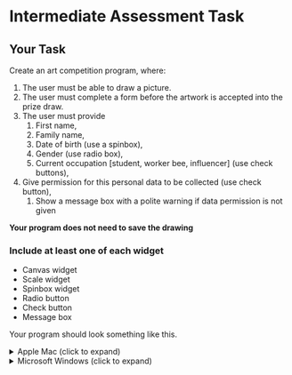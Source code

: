 # Intermediate Assessment Task

## Your Task
Create an art competition program, where:

1. The user must be able to draw a picture.
2. The user must complete a form before the artwork is accepted into the prize draw. 
3. The user must provide 
   1. First name,
   2. Family name,
   3. Date of birth (use a spinbox),
   4. Gender (use radio box),
   5. Current occupation [student, worker bee, influencer] (use check buttons),
4. Give permission for this personal data to be collected (use check button),
   1. Show a message box with a polite warning if data permission is not given

**Your program does not need to save the drawing**

### Include at least one of each widget
- Canvas widget
- Scale widget
- Spinbox widget
- Radio button
- Check button
- Message box

Your program should look something like this.
<details>
    <summary>Apple Mac (click to expand)</summary>

![](expected_output_mac.png)
</details>

<details>
    <summary>Microsoft Windows (click to expand)</summary>

![](expected_output_win.png)
</details>
